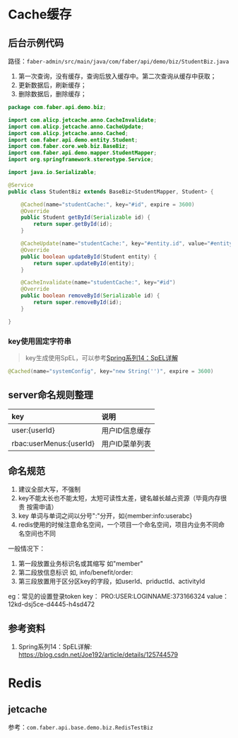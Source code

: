 # Cache缓存
## 后台示例代码
路径：`faber-admin/src/main/java/com/faber/api/demo/biz/StudentBiz.java`

1. 第一次查询，没有缓存，查询后放入缓存中。第二次查询从缓存中获取；
2. 更新数据后，刷新缓存；
3. 删除数据后，删除缓存；

```java
package com.faber.api.demo.biz;

import com.alicp.jetcache.anno.CacheInvalidate;
import com.alicp.jetcache.anno.CacheUpdate;
import com.alicp.jetcache.anno.Cached;
import com.faber.api.demo.entity.Student;
import com.faber.core.web.biz.BaseBiz;
import com.faber.api.demo.mapper.StudentMapper;
import org.springframework.stereotype.Service;

import java.io.Serializable;

@Service
public class StudentBiz extends BaseBiz<StudentMapper, Student> {

    @Cached(name="studentCache:", key="#id", expire = 3600)
    @Override
    public Student getById(Serializable id) {
        return super.getById(id);
    }

    @CacheUpdate(name="studentCache:", key="#entity.id", value="#entity")
    @Override
    public boolean updateById(Student entity) {
        return super.updateById(entity);
    }

    @CacheInvalidate(name="studentCache:", key="#id")
    @Override
    public boolean removeById(Serializable id) {
        return super.removeById(id);
    }

}
```

### key使用固定字符串
> key生成使用SpEL，可以参考[Spring系列14：SpEL详解](https://blog.csdn.net/Joe192/article/details/125744579)
```java
@Cached(name="systemConfig", key="new String('')", expire = 3600)
```

## server命名规则整理
| key | 说明 |
| :--- | :--- |
| user:{userId} | 用户ID信息缓存 |
| rbac:userMenus:{userId} | 用户ID菜单列表 |

## 命名规范
1. 建议全部大写，不强制
2. key不能太长也不能太短，太短可读性太差，键名越长越占资源（毕竟内存很贵 按需申请）
3. key 单词与单词之间以分号":"分开，如{member:info:userabc}
4. redis使用的时候注意命名空间，一个项目一个命名空间，项目内业务不同命名空间也不同

一般情况下：
1) 第一段放置业务标识名或其缩写 如"member"
2) 第二段放信息标识 如, info/benefit/order:
3) 第三段放置用于区分区key的字段，如userId、priductId、activityId

eg：常见的设置登录token
key： PRO:USER:LOGINNAME:373166324
value：12kd-dsj5ce-d4445-h4sd472

## 参考资料
1. Spring系列14：SpEL详解: https://blog.csdn.net/Joe192/article/details/125744579

# Redis
## jetcache
参考：`com.faber.api.base.demo.biz.RedisTestBiz`
